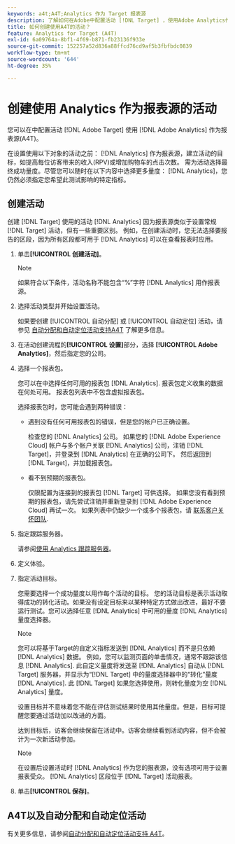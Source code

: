 ```yaml
---
keywords: a4t;A4T;Analytics 作为 Target 报表源
description: 了解如何在Adobe中配置活动 [!DNL Target] ，使用Adobe Analytics作为报表源(A4T)。
title: 如何创建使用A4T的活动？
feature: Analytics for Target (A4T)
exl-id: 6a09764a-8bf1-4f69-b871-fb23136f933e
source-git-commit: 152257a52d836a88ffcd76cd9af5b3fbfbdc0839
workflow-type: tm+mt
source-wordcount: '644'
ht-degree: 35%

---
```


# 创建使用 Analytics 作为报表源的活动

您可以在中配置活动 [!DNL Adobe Target] 使用 [!DNL Adobe Analytics] 作为报表源(A4T)。

在设置使用以下对象的活动之前： [!DNL Analytics] 作为报表源，建立活动的目标，如提高每位访客带来的收入(RPV)或增加购物车的点击次数。 需为活动选择最终成功量度。尽管您可以随时在以下内容中选择更多量度： [!DNL Analytics]，您仍然必须指定您希望此测试影响的特定指标。

## 创建活动

创建 [!DNL Target] 使用的活动 [!DNL Analytics] 因为报表源类似于设置常规 [!DNL Target] 活动，但有一些重要区别。 例如，在创建活动时，您无法选择要报告的区段，因为所有区段都可用于 [!DNL Analytics] 可以在查看报表时应用。

1. 单击&#x200B;**[!UICONTROL 创建活动]**。

   >[!NOTE]
   >
   >如果符合以下条件，活动名称不能包含“%”字符 [!DNL Analytics] 用作报表源。

1. 选择活动类型并开始设置活动。

   如果要创建 [!UICONTROL 自动分配] 或 [!UICONTROL 自动定位] 活动，请参见 [自动分配和自动定位活动支持A4T](/help/main/c-integrating-target-with-mac/a4t/a4t-at-aa.md) 了解更多信息。

1. 在活动创建流程的&#x200B;**[!UICONTROL 设置]**&#x200B;部分，选择 **[!UICONTROL Adobe Analytics]**，然后指定您的公司。
1. 选择一个报表包。

   您可以在中选择任何可用的报表包 [!DNL Analytics]. 报表包定义收集的数据在何处可用。 报表包列表中不包含虚拟报表包。

   选择报表包时，您可能会遇到两种错误：

   * 遇到没有任何可用报表包的错误，但是您的帐户已正确设置。

      检查您的 [!DNL Analytics] 公司。 如果您的 [!DNL Adobe Experience Cloud] 帐户与多个帐户关联 [!DNL Analytics] 公司，注销 [!DNL Target]，并登录到 [!DNL Analytics] 在正确的公司下。 然后返回到 [!DNL Target]，并加载报表包。

   * 看不到预期的报表包。

      仅限配置为连接到的报表包 [!DNL Target] 可供选择。 如果您没有看到预期的报表包，请先尝试注销并重新登录到 [!DNL Adobe Experience Cloud] 再试一次。
   如果列表中仍缺少一个或多个报表包，请 [联系客户关怀团队](/help/main/cmp-resources-and-contact-information.md#reference_ACA3391A00EF467B87930A450050077C).

1. 指定跟踪服务器。

   请参阅[使用 Analytics 跟踪服务器](/help/main/c-integrating-target-with-mac/a4t/analytics-tracking-server.md#task_72077BA7E93C4A65A715A18F32228823)。

1. 定义体验。
1. 指定活动目标。

   您需要选择一个成功量度以用作每个活动的目标。 您的活动目标是表示活动取得成功的转化活动。如果没有设定目标来以某种特定方式做出改进，最好不要运行测试。您可以选择任意 [!DNL Analytics] 中可用的量度 [!DNL Analytics] 量度选择器。

   >[!NOTE]
   >
   >您可以将基于Target的自定义指标发送到 [!DNL Analytics] 而不是只依赖 [!DNL Analytics] 数据。 例如，您可以监测页面的单击情况，通常不跟踪该信息 [!DNL Analytics]. 此自定义量度将发送至 [!DNL Analytics] 自动从 [!DNL Target] 服务器，并显示为“[!DNL Target] 中的量度选择器中的“转化”量度 [!DNL Analytics]. 此 [!DNL Target] 如果您选择使用，则转化量度为空 [!DNL Analytics] 量度。

   设置目标并不意味着您不能在评估测试结果时使用其他量度。但是，目标可提醒您要通过活动加以改进的方面。

   达到目标后，访客会继续保留在活动中。访客会继续看到活动内容，但不会被计为一次新活动参加。

   >[!NOTE]
   >
   >在设置后设置活动时 [!DNL Analytics] 作为您的报表源，没有选项可用于设置报表受众。 [!DNL Analytics] 区段位于 [!DNL Target] 活动报表。

1. 单击&#x200B;**[!UICONTROL 保存]**。

## A4T以及自动分配和自动定位活动

有关更多信息，请参阅[自动分配和自动定位活动支持 A4T](/help/main/c-integrating-target-with-mac/a4t/a4t-at-aa.md)。
